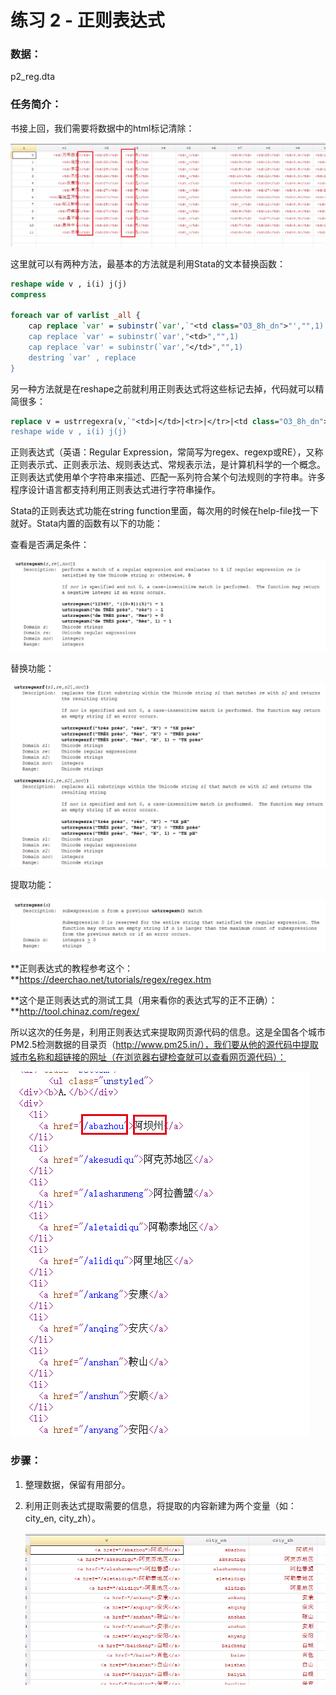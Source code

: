 # 练习 2 - 正则表达式

### 数据：

p2_reg.dta



### 任务简介：

书接上回，我们需要将数据中的html标记清除：

![](../../img/PM25_html.png)

这里就可以有两种方法，最基本的方法就是利用Stata的文本替换函数：

```Stata
reshape wide v , i(i) j(j)
compress

foreach var of varlist _all {
	cap replace `var' = subinstr(`var',`"<td class="O3_8h_dn">"',"",1) 
	cap replace `var' = subinstr(`var',"<td>","",1) 
	cap replace `var' = subinstr(`var',"</td>","",1)
	destring `var' , replace
}
```

另一种方法就是在reshape之前就利用正则表达式将这些标记去掉，代码就可以精简很多：

```Stata
replace v = ustrregexra(v,`"<td>|</td>|<tr>|</tr>|<td class="O3_8h_dn">"',"")
reshape wide v , i(i) j(j)
```

正则表达式（英语：Regular Expression，常简写为regex、regexp或RE），又称正则表示式、正则表示法、规则表达式、常规表示法，是计算机科学的一个概念。正则表达式使用单个字符串来描述、匹配一系列符合某个句法规则的字符串。许多程序设计语言都支持利用正则表达式进行字符串操作。

Stata的正则表达式功能在string function里面，每次用的时候在help-file找一下就好。Stata内置的函数有以下的功能：

查看是否满足条件：

![](../../img/help_reg1.png)

替换功能：

![](../../img/help_reg2.png)

提取功能：

![](../../img/help_reg3.png)

**正则表达式的教程参考这个：**https://deerchao.net/tutorials/regex/regex.htm

**这个是正则表达式的测试工具（用来看你的表达式写的正不正确）：**http://tool.chinaz.com/regex/

所以这次的任务是，利用正则表达式来提取网页源代码的信息。这是全国各个城市PM2.5检测数据的目录页（http://www.pm25.in/），我们要从他的源代码中提取城市名称和超链接的网址（在浏览器右键检查就可以查看网页源代码）：

![](../../img/p2_reg1.png)

### 步骤：

1. 整理数据，保留有用部分。

2. 利用正则表达式提取需要的信息，将提取的内容新建为两个变量（如：city_en,
   city_zh）。

   ![](../../img/p2_reg2.png)
